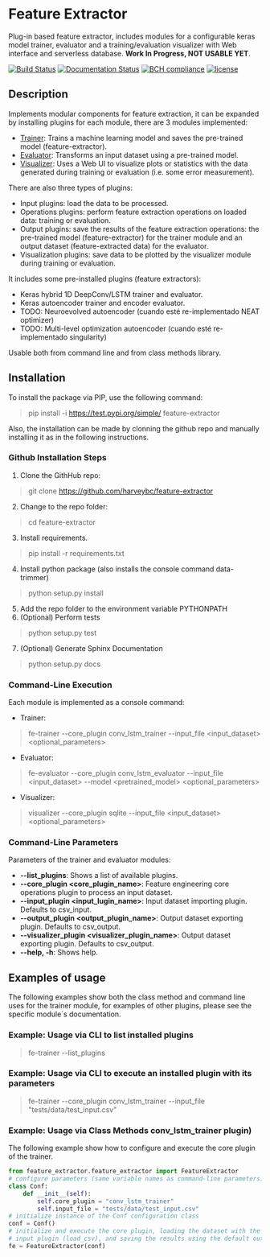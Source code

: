 # Feature Extractor 

Plug-in based feature extractor, includes modules for a configurable keras model trainer, evaluator and a training/evaluation visualizer with Web interface and serverless database. __Work In Progress, NOT USABLE YET__.

[![Build Status](https://travis-ci.org/harveybc/feature-extractor.svg?branch=master)](https://travis-ci.org/harveybc/feature-extractor)
[![Documentation Status](https://readthedocs.org/projects/docs/badge/?version=latest)](https://harveybc-feature-extractor.readthedocs.io/en/latest/)
[![BCH compliance](https://bettercodehub.com/edge/badge/harveybc/feature-extractor?branch=master)](https://bettercodehub.com/)
[![license](https://img.shields.io/github/license/mashape/apistatus.svg?maxAge=2592000)](https://github.com/harveybc/feature-extractor/blob/master/LICENSE)

## Description

Implements modular components for feature extraction, it can be expanded by installing plugins for each module, there are 3 modules implemented:
* [Trainer](../master/README_trainer.md): Trains a machine learning model and saves the pre-trained model (feature-extractor).
* [Evaluator](../master/README_evaluator.md): Transforms an input dataset using a pre-trained model.
* [Visualizer](../master/README_visualizer.md): Uses a Web UI to visualize plots or statistics with the data generated during training or evaluation (i.e. some error measurement).

There are also three types of plugins:
* Input plugins: load the data to be processed.
* Operations plugins: perform feature extraction operations on loaded data: training or evaluation. 
* Output plugins: save the results of the feature extraction operations: the pre-trained model (feature-extractor) for the trainer module and an output dataset (feature-extracted data) for the evaluator.
* Visualization plugins: save data to be plotted by the visualizer module during training or evaluation.

It includes some pre-installed plugins (feature extractors):
* Keras hybrid 1D DeepConv/LSTM trainer and evaluator.
* Keras autoencoder trainer and encoder evaluator.
* TODO: Neuroevolved autoencoder (cuando esté re-implementado NEAT optimizer)
* TODO: Multi-level optimization autoencoder (cuando esté re-implementado singularity)

Usable both from command line and from class methods library.

## Installation

To install the package via PIP, use the following command:

> pip install -i https://test.pypi.org/simple/ feature-extractor

Also, the installation can be made by clonning the github repo and manually installing it as in the following instructions.

### Github Installation Steps
1. Clone the GithHub repo:   
> git clone https://github.com/harveybc/feature-extractor
2. Change to the repo folder:
> cd feature-extractor
3. Install requirements.
> pip install -r requirements.txt
4. Install python package (also installs the console command data-trimmer)
> python setup.py install
5. Add the repo folder to the environment variable PYTHONPATH
6. (Optional) Perform tests
> python setup.py test
7. (Optional) Generate Sphinx Documentation
> python setup.py docs

### Command-Line Execution

Each module is implemented as a console command:

* Trainer: 
> fe-trainer --core_plugin conv_lstm_trainer --input_file <input_dataset> <optional_parameters>
* Evaluator: 
> fe-evaluator --core_plugin conv_lstm_evaluator --input_file <input_dataset> --model <pretrained_model> <optional_parameters>
* Visualizer: 
> visualizer --core_plugin sqlite --input_file <input_dataset> <optional_parameters>

### Command-Line Parameters

Parameters of the trainer and evaluator modules:

* __--list_plugins__: Shows a list of available plugins.
* __--core_plugin <core_plugin_name>__: Feature engineering core operations plugin to process an input dataset.
* __--input_plugin <input_lugin_name>__: Input dataset importing plugin. Defaults to csv_input.
* __--output_plugin <output_plugin_name>__: Output dataset exporting plugin. Defaults to csv_output.
* __--visualizer_plugin <visualizer_plugin_name>__: Output dataset exporting plugin. Defaults to csv_output.
* __--help, -h__: Shows help.

## Examples of usage

The following examples show both the class method and command line uses for the trainer module, for examples of other plugins, please see the specific module´s documentation.

### Example: Usage via CLI to list installed plugins

> fe-trainer --list_plugins

### Example: Usage via CLI to execute an installed plugin with its parameters

> fe-trainer --core_plugin conv_lstm_trainer  --input_file "tests/data/test_input.csv"

### Example: Usage via Class Methods conv_lstm_trainer plugin)

The following example show how to configure and execute the core plugin of the trainer.

```python
from feature_extractor.feature_extractor import FeatureExtractor
# configure parameters (same variable names as command-line parameters)
class Conf:
    def __init__(self):
        self.core_plugin = "conv_lstm_trainer"
        self.input_file = "tests/data/test_input.csv"
# initialize instance of the Conf configuration class
conf = Conf()
# initialize and execute the core plugin, loading the dataset with the default feature_extractor 
# input plugin (load_csv), and saving the results using the default output plugin (store_csv). 
fe = FeatureExtractor(conf)
```
